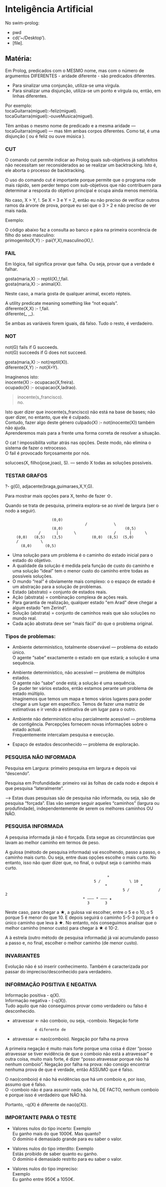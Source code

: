# Inteligência Artificial

No swim-prolog:

- pwd
- cd(‘~/Desktop’).
- [file].

## Matéria:

Em Prolog, predicados com o MESMO nome, mas com o número de argumentos DIFERENTES - aridade diferente - são predicados diferentes.

- Para sinalizar uma conjunção, utiliza-se uma virgula.
- Para sinalizar uma disjunção, utiliza-se um ponto e vírgula ou, então, em linhas diferentes.

Por exemplo:\
tocaGuitarra(miguel):-feliz(miguel).\
tocaGuitarra(miguel):-ouveMusica(miguel).

Têm ambas o mesmo nome de predicado e a mesma aridade — tocaGuitarra(miguel) — mas têm ambas corpos diferentes. Como tal, é uma disjunção ( ou é feliz ou ouve música ).

### CUT

O comando cut permite indicar ao Prolog quais sub-objetivos já satisfeitos não necessitam ser reconsiderados ao se realizar um backtracking. Isto é, ele aborta o processo de backtracking.

O uso do comando cut é importante porque permite que o programa rode mais rápido, sem perder tempo com sub-objetivos que não contribuem para determinar a resposta do objetivo principal e ocupa ainda menos memória.

No caso, X > Y, !. Se X = 3 e Y = 2, então eu não preciso de verificar outros ramos da árvore de prova, porque eu sei que o 3 > 2 e não preciso de ver mais nada.

Exemplo:

O código abaixo faz a consulta ao banco e pára na primeira ocorrência de filho do sexo masculino:\
primogenito(X,Y) :- pai(Y,X),masculino(X),!.


### FAIL

Em lógica, fail significa provar que falha. Ou seja, provar que a verdade é falhar.

gosta(maria,X) :- reptil(X),!,fail.\
gosta(maria,X) :- animal(X).

Neste caso, a maria gosta de qualquer animal, exceto répteis.

A utility predicate meaning something like “not equals”.\
diferente(X,X) :- !,fail.\
diferente(_ ,_).

Se ambas as variáveis forem iguais, dá falso. Tudo o resto, é verdadeiro.


### NOT

not(G) fails if G succeeds.\
not(G) succeeds if G does not succeed.

gosta(maria,X) :- not(reptil(X)).\
diferente(X,Y) :-  not(X=Y).

Imaginenos isto:\
inocente(X) :- ocupacao(X,freira).\
ocupado(X) :- ocupacao(X,ladrao).

> inocente(s_francisco).\
> no.

Isto quer dizer que inocente(s_francisco) não está na base de bases; não quer dizer, no entanto, que ele é culpado.\
Contudo, fazer algo deste género culpado(X) :- not(inocente(X)) também não ajuda.\
Aprenderemos mais para a frente uma forma correta de resolver a situação.

O cat ! impossibilita voltar atrás nas opções. Deste modo, não elimina o sistema de fazer o retrocesso.\
O fail é provocado forçosamente por nós.

solucoes(X, filho(jose,joao), S).                      — sendo X todas as soluções possíveis.


### TESTAR GRAFOS

?- g(G), adjacente(braga,guimaraes,X,Y,G).

Para mostrar mais opções para X, tenho de fazer ⇧.


Quando se trata de pesquisa, primeira explora-se ao nível de largura (ser o nodo a seguir).

					     (0,0)
                                        /            \
                         (8,0)                            (0,5)
                   /       |       \                 /      |      \
		 (0,0)   (8,5)   (3,5)             (0,0)  (8,5)  (5,0)
	     /          \
           (8,0)      (0,5)



- Uma solução para um problema é o caminho do estado inicial para o estado do objetivo.
- A qualidade da solução é medida pela função de custo do caminho e uma solução “ideal” tem o menor custo do caminho entre todas as possíveis soluções.
- O mundo “real” é obviamente mais complexo: o o espaço de estado é um abstração para a solução de problemas.
- Estado (abstrato) = conjunto de estados reais.
- Ação (abstrata) = combinação complexa de ações reais.
- Para garantia de realização, qualquer estado "em Arad" deve chegar a algum estado "em Zerind“.
- Solução (abstrata) = conjunto de caminhos reais que são soluções no mundo real.
- Cada ação abstrata deve ser "mais fácil" do que o problema original.

### Tipos de problemas:

- Ambiente determinístico, totalmente observável — problema do estado único.\
O agente “sabe” exactamente o estado em que estará; a solução é uma sequência.

- Ambiente determinístico, não acessível — problema de múltiplos estados.\
O agente não “sabe” onde está; a solução é uma sequência.\
Se puder ter vários estados, então estamos perante um problema de estado múltiplo.\
Imaginemos que temos um mapa e temos vários lugares para poder chegar a um lugar em específico. Temos de fazer uma matriz de estimativas e ir vendo a estimativa de um lugar para o outro.

- Ambiente não determinístico e/ou parcialmente acessível — problema de contigência.
Percepções fornecem novas informações sobre o estado actual.\
Frequentemente intercalam pesquisa e execução.

- Espaço de estados desconhecido — problema de exploração.


### PESQUISA NÃO INFORMADA

Pesquisa em Largura: primeiro pesquisa em largura e depois vai “descendo”.

Pesquisa em Profundidade: primeiro vai às folhas de cada nodo e depois é que pesquisa “lateralmente”.

——> Estas duas pesquisas são de pesquisa não informada, ou seja, são de pesquisa “forçada”. Elas vão sempre seguir aqueles “caminhos” (largura ou produfindade), independentemente de serem os melhores caminhos OU NÃO.


### PESQUISA INFORMADA

A pesquisa informada já não é forçada. Esta segue as circunstâncias que lavam ao melhor caminho em termos de peso.

A gulosa (método de pesquisa informada) vai escolhendo, passo a passo, o caminho mais curto. Ou seja, entre duas opções escolhe o mais curto. No entanto, isso não quer dizer que, no final, o output seja o caminho mais curto.

												  *
											5 /   	        \ 10
    											 *               *
              								             5 /   	         / 2
									   * ——— * ——— ★
										 3	     3

Neste caso, para chegar a ★, a gulosa vai escolher, entre o 5 e o 10, o 5 porque 5 é menor do que 10. E depois seguirá o caminho 5-5-3 porque é o único caminho que leva à ★. No entanto, nós conseguimos analisar que o melhor caminho (menor custo) para chegar à ★ é 10-2.

A à estrela (outro método de pesquisa informada) já vai acumulando passo a passo e, no final, escolher o melhor caminho (de menor custo).


### INVARIANTES

Evolução não é só inserir conhecimento. Também é caracterizada por passar do impreciso/desconhecido para verdadeiro.


### INFORMAÇÃO POSITIVA E NEGATIVA

Informação positiva - q(X).\
Informação negativa - (-q(X)).\
Tudo aquilo que não conseguimos provar como verdadeiro ou falso é desconhecido.

- atravessar <- não comboio, ou seja, -comboio.                   Negação forte

                é diferente de

- atravessar <- nao(comboio).                                     Negação por falha na prova

A primeira negação é muito mais forte porque uma coisa é dizer “posso atravessar se tiver evidência de que o comboio não está a atravessar” e outra coisa, muito mais forte, é dizer “posso atravessar porque não há nenhum comboio”. Negação por falha na prova: não consigo encontrar nenhuma prova de que é verdade, então ASSUMO que é falso.

O nao(comboio) é não há evidências que há um comboio e, por isso, assumo que é falso.\
O -comboio não é para assumir nada, não há, DE FACTO, nenhum comboio e porque isso é verdadeiro que NÃO há.

Portanto, -q(X) é diferente de nao(q(X)).


### IMPORTANTE PARA O TESTE

- Valores nulos do tipo incerto: 
Exemplo\
Eu ganho mais do que 1000€. Mas quanto?\
O domínio é demasiado grande para eu saber o valor.

- Valores nulos do tipo interdito:
Exemplo\
Estás proibido de saber quanto eu ganho.\
O domínio é demasiado restrito para eu saber o valor.

- Valores nulos do tipo impreciso:\
Exemplo\
Eu ganho entre 950€ a 1050€.

